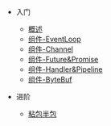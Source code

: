 
- 入门
  - [概述](/md/netty-hm/入门/01-概述.md)
  - [组件-EventLoop](/md/netty-hm/入门/02-组件-EventLoop.md)
  - [组件-Channel](/md/netty-hm/入门/03-组件-Channel.md)
  - [组件-Future&Promise](/md/netty-hm/入门/04-组件-Future&Promise.md)
  - [组件-Handler&Pipeline](/md/netty-hm/入门/05-组件-Handler&Pipeline.md)
  - [组件-ByteBuf](/md/netty-hm/入门/06-组件-ByteBuf.md)
  
- 进阶
  - [粘包半包](/md/netty-hm/进阶/01-粘包半包.md)





